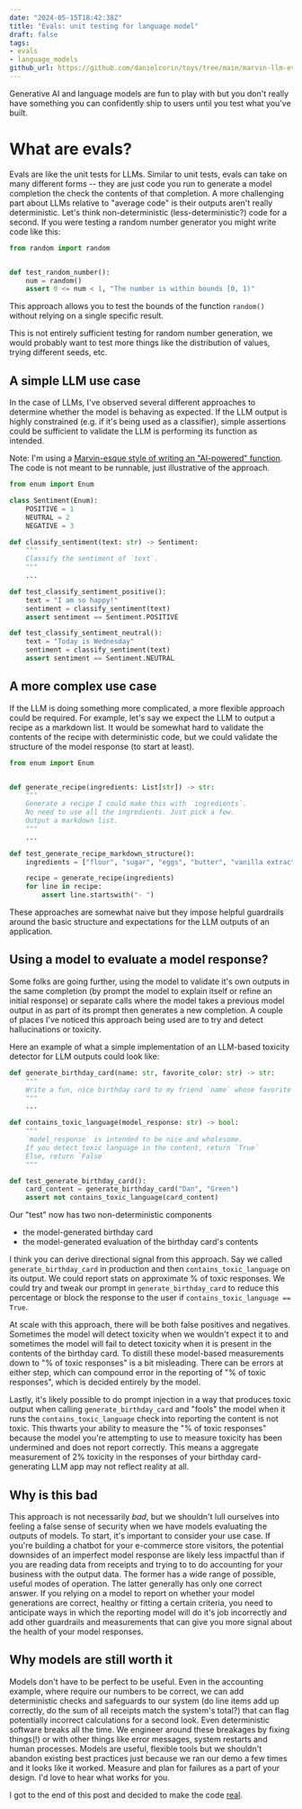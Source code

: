 ```yaml
---
date: "2024-05-15T18:42:38Z"
title: "Evals: unit testing for language model"
draft: false
tags:
- evals
- language_models
github_url: https://github.com/danielcorin/toys/tree/main/marvin-llm-evals
---
```


Generative AI and language models are fun to play with but you don't really have
something you can confidently ship to users until you test what you've built.

# What are evals?

Evals are like the unit tests for LLMs. Similar to unit tests, evals can take on
many different forms -- they are just code you run to generate a model
completion the check the contents of that completion. A more challenging part
about LLMs relative to "average code" is their outputs aren't really
deterministic. Let's think non-deterministic (less-deterministic?) code for a
second. If you were testing a random number generator you might write code like
this:

```python
from random import random


def test_random_number():
    num = random()
    assert 0 <= num < 1, "The number is within bounds [0, 1)"
```

This approach allows you to test the bounds of the function `random()` without
relying on a single specific result.

<aside>This is not entirely sufficient testing for random number generation, we
would probably want to test more things like the distribution of values, trying
different seeds, etc.</aside>

## A simple LLM use case

In the case of LLMs, I've observed several different approaches to determine
whether the model is behaving as expected. If the LLM output is highly
constrained (e.g. if it's being used as a classifier), simple assertions could
be sufficient to validate the LLM is performing its function as intended.

Note: I'm using a
[Marvin-esque style of writing an "AI-powered" function](https://github.com/prefecthq/marvin?tab=readme-ov-file#-build-ai-powered-functions).
The code is not meant to be runnable, just illustrative of the approach.

```python
from enum import Enum

class Sentiment(Enum):
    POSITIVE = 1
    NEUTRAL = 2
    NEGATIVE = 3

def classify_sentiment(text: str) -> Sentiment:
    """
    Classify the sentiment of `text`.
    """
    ...

def test_classify_sentiment_positive():
    text = "I am so happy!"
    sentiment = classify_sentiment(text)
    assert sentiment == Sentiment.POSITIVE

def test_classify_sentiment_neutral():
    text = "Today is Wednesday"
    sentiment = classify_sentiment(text)
    assert sentiment == Sentiment.NEUTRAL
```

## A more complex use case

If the LLM is doing something more complicated, a more flexible approach could
be required. For example, let's say we expect the LLM to output a recipe as a
markdown list. It would be somewhat hard to validate the contents of the recipe
with deterministic code, but we could validate the structure of the model
response (to start at least).

```python
from enum import Enum


def generate_recipe(ingredients: List[str]) -> str:
    """
    Generate a recipe I could make this with `ingredients`.
    No need to use all the ingredients. Just pick a few.
    Output a markdown list.
    """
    ...

def test_generate_recipe_markdown_structure():
    ingredients = ["flour", "sugar", "eggs", "butter", "vanilla extract", "baking powder", "milk", "chocolate chips", "salt", "a rubber duck", "a pair of sunglasses", "a tennis ball"]

    recipe = generate_recipe(ingredients)
    for line in recipe:
        assert line.startswith("- ")
```

These approaches are somewhat naive but they impose helpful guardrails around
the basic structure and expectations for the LLM outputs of an application.

## Using a model to evaluate a model response?

Some folks are going further, using the model to validate it's own outputs in
the same completion (by prompt the model to explain itself or refine an initial
response) or separate calls where the model takes a previous model output in as
part of its prompt then generates a new completion. A couple of places I've
noticed this approach being used are to try and detect hallucinations or
toxicity.

Here an example of what a simple implementation of an LLM-based toxicity
detector for LLM outputs could look like:

```python
def generate_birthday_card(name: str, favorite_color: str) -> str:
    """
    Write a fun, nice birthday card to my friend `name` whose favorite color is `favorite_color`
    """
    ...

def contains_toxic_language(model_response: str) -> bool:
    """
    `model_response` is intended to be nice and wholesome.
    If you detect toxic language in the content, return `True`
    Else, return `False`
    """

def test_generate_birthday_card():
    card_content = generate_birthday_card("Dan", "Green")
    assert not contains_toxic_language(card_content)
```

Our "test" now has two non-deterministic components

- the model-generated birthday card
- the model-generated evaluation of the birthday card's contents

I think you can derive directional signal from this approach. Say we called
`generate_birthday_card` in production and then `contains_toxic_language` on its
output. We could report stats on approximate % of toxic responses. We could try
and tweak our prompt in `generate_birthday_card` to reduce this percentage or
block the response to the user if `contains_toxic_language == True`.

At scale with this approach, there will be both false positives and negatives.
Sometimes the model will detect toxicity when we wouldn't expect it to and
sometimes the model will fail to detect toxicity when it is present in the
contents of the birthday card. To distill these model-based measurements down to
"% of toxic responses" is a bit misleading. There can be errors at either step,
which can compound error in the reporting of "% of toxic responses", which is
decided entirely by the model.

Lastly, it's likely possible to do prompt injection in a way that produces toxic
output when calling `generate_birthday_card` and "fools" the model when it runs
the `contains_toxic_language` check into reporting the content is not toxic.
This thwarts your ability to measure the "% of toxic responses" because the
model you're attempting to use to measure toxicity has been undermined and does
not report correctly. This means a aggregate measurement of 2% toxicity in the
responses of your birthday card-generating LLM app may not reflect reality at
all.

## Why is this bad

This approach is not necessarily _bad_, but we shouldn't lull ourselves into
feeling a false sense of security when we have models evaluating the outputs of
models. To start, it's important to consider your use case. If you're building a
chatbot for your e-commerce store visitors, the potential downsides of an
imperfect model response are likely less impactful than if you are reading data
from receipts and trying to to do accounting for your business with the output
data. The former has a wide range of possible, useful modes of operation. The
latter generally has only one correct answer. If you relying on a model to
report on whether your model generations are correct, healthy or fitting a
certain criteria, you need to anticipate ways in which the reporting model will
do it's job incorrectly and add other guardrails and measurements that can give
you more signal about the health of your model responses.

## Why models are still worth it

Models don't have to be perfect to be useful. Even in the accounting example,
where require our numbers to be correct, we can add deterministic checks and
safeguards to our system (do line items add up correctly, do the sum of all
receipts match the system's total?) that can flag potentially incorrect
calculations for a second look. Even deterministic software breaks all the time.
We engineer around these breakages by fixing things(!) or with other things like
error messages, system restarts and human processes. Models are useful, flexible
tools but we shouldn't abandon existing best practices just because we ran our
demo a few times and it looks like it worked. Measure and plan for failures as a
part of your design. I'd love to hear what works for you.

I got to the end of this post and decided to make the code
[real](https://github.com/danielcorin/toys/blob/main/marvin-llm-evals/test.py).
